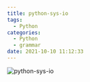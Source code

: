 ```yaml
---
title: python-sys-io
tags:
  - Python
categories:
  - Python
  - grammar
date: 2021-10-10 11:12:33
---
```


![python-sys-io](/review_img/python_grammar/14.PNG)

